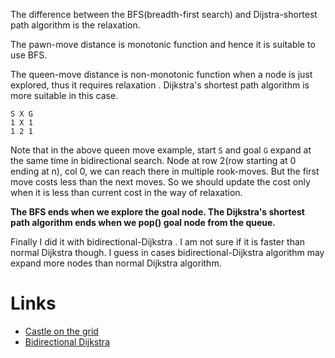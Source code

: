 
The difference between the BFS(breadth-first search) and Dijstra-shortest path algorithm is the relaxation.

The pawn-move distance is monotonic function and hence it is suitable to use BFS.

The queen-move distance is non-monotonic function when a node is just explored, thus it requires relaxation . Dijkstra's shortest path algorithm is more suitable in this case.

```
S X G
1 X 1
1 2 1
```

Note that in the above queen move example, start `S` and goal `G` expand at the same time in bidirectional search. Node at row 2(row starting at 0 ending at n), col 0, we can reach there in multiple rook-moves. But the first move costs less than the next moves. So we should update the cost only when it is less than current cost in the way of relaxation.

**The BFS ends when we explore the goal node. The Dijkstra's shortest path algorithm ends when we pop() goal node from the queue.**

Finally I did it with bidirectional-Dijkstra . I am not sure if it is faster than normal Dijkstra though. I guess in cases bidirectional-Dijkstra algorithm may expand more nodes than normal Dijkstra algorithm.

Links
========

- [Castle on the grid](https://www.hackerrank.com/challenges/castle-on-the-grid/)
- [Bidirectional Dijkstra](https://cs.stackexchange.com/questions/57199/bidirectional-dijkstra-vs-dijkstra)
